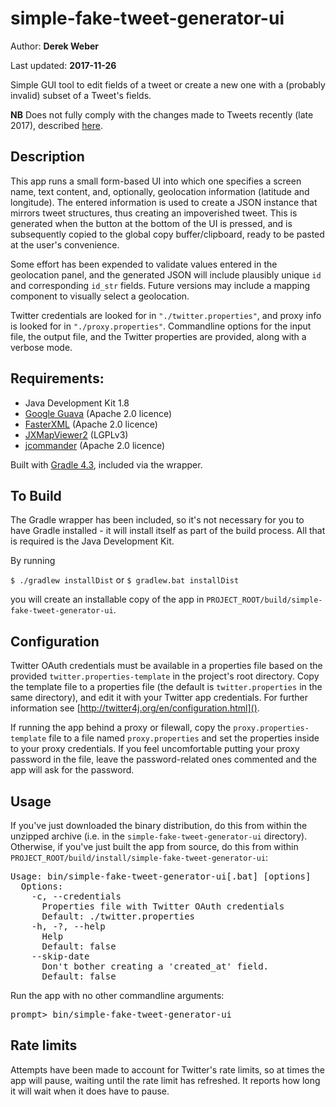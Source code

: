 # simple-fake-tweet-generator-ui

Author: **Derek Weber**

Last updated: **2017-11-26**

Simple GUI tool to edit fields of a tweet or create a new one with a (probably
invalid) subset of a Tweet's fields.

**NB** Does not fully comply with the changes made to Tweets recently (late 2017),
described [here](https://developer.twitter.com/en/docs/tweets/tweet-updates). 


## Description

This app runs a small form-based UI into which one specifies a screen name,
text content, and, optionally, geolocation information (latitude and longitude).
The entered information is used to create a JSON instance that mirrors tweet
structures, thus creating an impoverished tweet. This is generated when the
button at the bottom of the UI is pressed, and is subsequently copied to the
global copy buffer/clipboard, ready to be pasted at the user's convenience.

Some effort has been expended to validate values entered in the geolocation
panel, and the generated JSON will include plausibly unique `id` and
corresponding `id_str` fields. Future versions may include a mapping component
to visually select a geolocation.


Twitter credentials are looked for in `"./twitter.properties"`, and proxy info
is looked for in `"./proxy.properties"`. Commandline options for the input file,
the output file, and the Twitter properties are provided, along with a verbose
mode.


## Requirements:

 + Java Development Kit 1.8
 + [Google Guava](https://github.com/google/guava) (Apache 2.0 licence) 
 + [FasterXML](http://wiki.fasterxml.com/JacksonHome) (Apache 2.0 licence)
 + [JXMapViewer2](https://github.com/msteiger/jxmapviewer2) (LGPLv3)
 + [jcommander](http://jcommander.org) (Apache 2.0 licence)

Built with [Gradle 4.3](http://gradle.org), included via the wrapper.


## To Build

The Gradle wrapper has been included, so it's not necessary for you to have
Gradle installed - it will install itself as part of the build process. All that
is required is the Java Development Kit.

By running

`$ ./gradlew installDist` or `$ gradlew.bat installDist`

you will create an installable copy of the app in `PROJECT_ROOT/build/simple-fake-tweet-generator-ui`.


## Configuration

Twitter OAuth credentials must be available in a properties file based on the
provided `twitter.properties-template` in the project's root directory. Copy the
template file to a properties file (the default is `twitter.properties` in the
same directory), and edit it with your Twitter app credentials. For further
information see [http://twitter4j.org/en/configuration.html]().

If running the app behind a proxy or filewall, copy the
`proxy.properties-template` file to a file named `proxy.properties` and set the
properties inside to your proxy credentials. If you feel uncomfortable putting
your proxy password in the file, leave the password-related ones commented and
the app will ask for the password.


## Usage
If you've just downloaded the binary distribution, do this from within the
unzipped archive (i.e. in the `simple-fake-tweet-generator-ui` directory). 
Otherwise, if you've just built the app from source, do this from within
`PROJECT_ROOT/build/install/simple-fake-tweet-generator-ui`:

<pre>
Usage: bin/simple-fake-tweet-generator-ui[.bat] [options]
  Options:
    -c, --credentials
      Properties file with Twitter OAuth credentials
      Default: ./twitter.properties
    -h, -?, --help
      Help
      Default: false
    --skip-date
      Don't bother creating a 'created_at' field.
      Default: false
</pre>

Run the app with no other commandline arguments:
<pre>
prompt> bin/simple-fake-tweet-generator-ui
</pre>


## Rate limits

Attempts have been made to account for Twitter's rate limits, so at times the
app will pause, waiting until the rate limit has refreshed. It reports how long
it will wait when it does have to pause.
